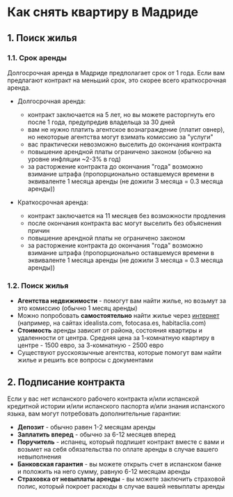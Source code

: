 # Как снять квартиру в Мадриде

## 1. Поиск жилья

### 1.1. Срок аренды

Долгосрочная аренда в Мадриде предполагает срок от 1 года. Если вам предлагают контракт на меньший срок, это скорее всего краткосрочная аренда.
- Долгосрочная аренда: 
  - контракт заключается на 5 лет, но вы можете расторгнуть его после 1 года, предупредив владельца за 30 дней
  - вам не нужно платить агентское вознаграждение (платит овнер), но некоторые агентства могут взимать комиссию за "услуги"
  - вас практически невозможно выселить до окончания контракта
  - повышение арендной платы ограничено законом (обычно на уровне инфляции ~2-3% в год)
  - за расторжение контракта до окончания "года" возможно взимание штрафа (пропорционально оставшемуся времени в эквиваленте 1 месяца аренды (не дожили 3 месяца = 0.3 месяца аренды))


- Краткосрочная аренда:
  - контракт заключается на 11 месяцев без возможности продления
  - после окончания контракта вас могут выселить без объяснения причин
  - повышение арендной платы не ограничено законом
  - за расторжение контракта до окончания "года" возможно взимание штрафа (пропорционально оставшемуся времени в эквиваленте 1 месяца аренды (не дожили 3 месяца = 0.3 месяца аренды))

### 1.2. Поиск жилья

- **Агентства недвижимости** - помогут вам найти жилье, но возьмут за это комиссию (обычно 1 месяц аренды)
- Можно попробовать **самостоятельно** найти жилье через [интернет](./long-term.md) (например, на сайтах idealista.com, fotocasa.es, habitaclia.com)
- **Стоимость** аренды зависит от района, состояния квартиры и удаленности от центра. Средняя цена за 1-комнатную квартиру в центре - 1500 евро, за 3-комнатную - 2500 евро
- Существуют русскоязычные агентства, которые помогут вам найти жилье и решить все вопросы с документами

## 2. Подписание контракта

Если у вас нет испанского рабочего контракта и/или испанской кредитной истории и/или испанского паспорта и/или знания испанского языка, вам могут потребовать дополнительные гарантии:
- **Депозит** - обычно равен 1-2 месяцам аренды
- **Заплатить вперед** - обычно за 6-12 месяцев вперед
- **Поручитель** - испанец, который подпишет контракт вместе с вами и возьмет на себя обязательства по оплате аренды в случае вашего невыполнения
- **Банковская гарантия** - вы можете открыть счет в испанском банке и положить на него сумму, равную 6-12 месяцам аренды
- **Страховка от невыплаты аренды** - вы можете заключить страховой полис, который покроет расходы в случае вашей невыплаты аренды

